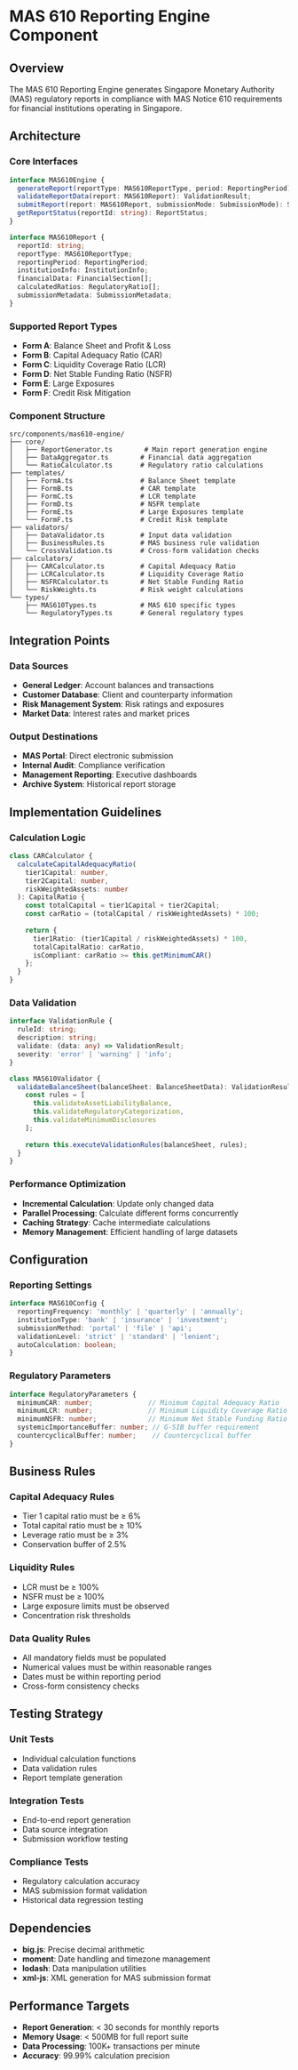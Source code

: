# MAS 610 Reporting Engine Component

## Overview
The MAS 610 Reporting Engine generates Singapore Monetary Authority (MAS) regulatory reports in compliance with MAS Notice 610 requirements for financial institutions operating in Singapore.

## Architecture

### Core Interfaces
```typescript
interface MAS610Engine {
  generateReport(reportType: MAS610ReportType, period: ReportingPeriod): MAS610Report;
  validateReportData(report: MAS610Report): ValidationResult;
  submitReport(report: MAS610Report, submissionMode: SubmissionMode): SubmissionResult;
  getReportStatus(reportId: string): ReportStatus;
}

interface MAS610Report {
  reportId: string;
  reportType: MAS610ReportType;
  reportingPeriod: ReportingPeriod;
  institutionInfo: InstitutionInfo;
  financialData: FinancialSection[];
  calculatedRatios: RegulatoryRatio[];
  submissionMetadata: SubmissionMetadata;
}
```

### Supported Report Types
- **Form A**: Balance Sheet and Profit & Loss
- **Form B**: Capital Adequacy Ratio (CAR)
- **Form C**: Liquidity Coverage Ratio (LCR)
- **Form D**: Net Stable Funding Ratio (NSFR)
- **Form E**: Large Exposures
- **Form F**: Credit Risk Mitigation

### Component Structure
```
src/components/mas610-engine/
├── core/
│   ├── ReportGenerator.ts        # Main report generation engine
│   ├── DataAggregator.ts        # Financial data aggregation
│   └── RatioCalculator.ts       # Regulatory ratio calculations
├── templates/
│   ├── FormA.ts                 # Balance Sheet template
│   ├── FormB.ts                 # CAR template
│   ├── FormC.ts                 # LCR template
│   ├── FormD.ts                 # NSFR template
│   ├── FormE.ts                 # Large Exposures template
│   └── FormF.ts                 # Credit Risk template
├── validators/
│   ├── DataValidator.ts         # Input data validation
│   ├── BusinessRules.ts         # MAS business rule validation
│   └── CrossValidation.ts       # Cross-form validation checks
├── calculators/
│   ├── CARCalculator.ts         # Capital Adequacy Ratio
│   ├── LCRCalculator.ts         # Liquidity Coverage Ratio
│   ├── NSFRCalculator.ts        # Net Stable Funding Ratio
│   └── RiskWeights.ts           # Risk weight calculations
└── types/
    ├── MAS610Types.ts           # MAS 610 specific types
    └── RegulatoryTypes.ts       # General regulatory types
```

## Integration Points

### Data Sources
- **General Ledger**: Account balances and transactions
- **Customer Database**: Client and counterparty information
- **Risk Management System**: Risk ratings and exposures
- **Market Data**: Interest rates and market prices

### Output Destinations
- **MAS Portal**: Direct electronic submission
- **Internal Audit**: Compliance verification
- **Management Reporting**: Executive dashboards
- **Archive System**: Historical report storage

## Implementation Guidelines

### Calculation Logic
```typescript
class CARCalculator {
  calculateCapitalAdequacyRatio(
    tier1Capital: number,
    tier2Capital: number,
    riskWeightedAssets: number
  ): CapitalRatio {
    const totalCapital = tier1Capital + tier2Capital;
    const carRatio = (totalCapital / riskWeightedAssets) * 100;
    
    return {
      tier1Ratio: (tier1Capital / riskWeightedAssets) * 100,
      totalCapitalRatio: carRatio,
      isCompliant: carRatio >= this.getMinimumCAR()
    };
  }
}
```

### Data Validation
```typescript
interface ValidationRule {
  ruleId: string;
  description: string;
  validate: (data: any) => ValidationResult;
  severity: 'error' | 'warning' | 'info';
}

class MAS610Validator {
  validateBalanceSheet(balanceSheet: BalanceSheetData): ValidationResult {
    const rules = [
      this.validateAssetLiabilityBalance,
      this.validateRegulatoryCategorization,
      this.validateMinimumDisclosures
    ];
    
    return this.executeValidationRules(balanceSheet, rules);
  }
}
```

### Performance Optimization
- **Incremental Calculation**: Update only changed data
- **Parallel Processing**: Calculate different forms concurrently
- **Caching Strategy**: Cache intermediate calculations
- **Memory Management**: Efficient handling of large datasets

## Configuration

### Reporting Settings
```typescript
interface MAS610Config {
  reportingFrequency: 'monthly' | 'quarterly' | 'annually';
  institutionType: 'bank' | 'insurance' | 'investment';
  submissionMethod: 'portal' | 'file' | 'api';
  validationLevel: 'strict' | 'standard' | 'lenient';
  autoCalculation: boolean;
}
```

### Regulatory Parameters
```typescript
interface RegulatoryParameters {
  minimumCAR: number;              // Minimum Capital Adequacy Ratio
  minimumLCR: number;              // Minimum Liquidity Coverage Ratio
  minimumNSFR: number;             // Minimum Net Stable Funding Ratio
  systemicImportanceBuffer: number; // G-SIB buffer requirement
  countercyclicalBuffer: number;    // Countercyclical buffer
}
```

## Business Rules

### Capital Adequacy Rules
- Tier 1 capital ratio must be ≥ 6%
- Total capital ratio must be ≥ 10%
- Leverage ratio must be ≥ 3%
- Conservation buffer of 2.5%

### Liquidity Rules
- LCR must be ≥ 100%
- NSFR must be ≥ 100%
- Large exposure limits must be observed
- Concentration risk thresholds

### Data Quality Rules
- All mandatory fields must be populated
- Numerical values must be within reasonable ranges
- Dates must be within reporting period
- Cross-form consistency checks

## Testing Strategy

### Unit Tests
- Individual calculation functions
- Data validation rules
- Report template generation

### Integration Tests
- End-to-end report generation
- Data source integration
- Submission workflow testing

### Compliance Tests
- Regulatory calculation accuracy
- MAS submission format validation
- Historical data regression testing

## Dependencies
- **big.js**: Precise decimal arithmetic
- **moment**: Date handling and timezone management
- **lodash**: Data manipulation utilities
- **xml-js**: XML generation for MAS submission format

## Performance Targets
- **Report Generation**: < 30 seconds for monthly reports
- **Memory Usage**: < 500MB for full report suite
- **Data Processing**: 100K+ transactions per minute
- **Accuracy**: 99.99% calculation precision